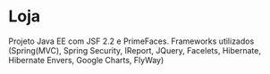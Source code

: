# Loja
Projeto Java EE com JSF 2.2 e PrimeFaces. Frameworks utilizados (Spring(MVC), Spring Security, IReport, JQuery, Facelets, Hibernate, Hibernate Envers, Google Charts, FlyWay)
